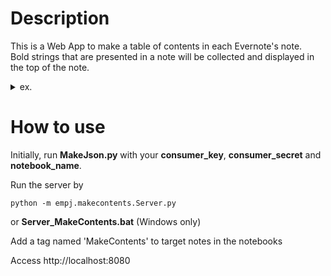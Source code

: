 Description
===========
This is a Web App to make a table of contents in each Evernote's note.  
Bold strings that are presented in a note will be collected and displayed in the top of the note.  

<details>  
    <summary>ex.</summary>
        <strong>CONTENTS</strong><br>  
        <strong>Section 1</strong><br>  
        <strong>Section 2</strong><br> 
        <div><hr/></div>
        <strong>Section 1</strong><br>
    <ul><li><div>List1</div></li></ul><br>
        <ul><li><div>List2</div></li></ul><br>
        <ul><li><div>List3</div></li></ul><br>
        <strong>Section 2</strong><br>
        <ul><li><div>List1</div></li></ul><br>
        <ul><li><div>List2</div></li></ul><br>
        <ul><li><div>List3</div></li></ul><br>
</details>      

How to use
==========
Initially, run **MakeJson.py** with your **consumer_key**, **consumer_secret** and **notebook_name**.  
  
Run the server by  
```DIGITAL Command Language
python -m empj.makecontents.Server.py
```    
or **Server_MakeContents.bat**  (Windows only)

Add a tag named 'MakeContents' to target notes in the notebooks  

Access http://localhost:8080 
